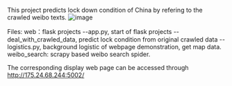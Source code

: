 This project predicts lock down condition of China by refering to the crawled weibo texts.
![image](https://github.com/xulin66999/covid_lock_map/blob/master/map.png)

Files:
web：flask projects
--app.py, start of flask projects
--deal_with_crawled_data, predict lock condition from original crawled data
--logistics.py, background logistic of webpage demonstration, get map data.
weibo_search: scrapy based weibo search spider.


The corresponding display web page can be accessed through http://175.24.68.244:5002/
